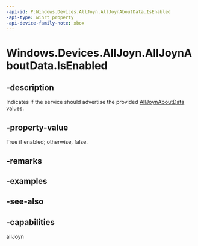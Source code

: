 ```yaml
---
-api-id: P:Windows.Devices.AllJoyn.AllJoynAboutData.IsEnabled
-api-type: winrt property
-api-device-family-note: xbox
---
```


<!-- Property syntax
public bool IsEnabled { get;  set; }
-->

# Windows.Devices.AllJoyn.AllJoynAboutData.IsEnabled

## -description
Indicates if the service should advertise the provided [AllJoynAboutData](alljoynaboutdata.md) values.

## -property-value
True if enabled; otherwise, false.

## -remarks

## -examples

## -see-also


## -capabilities
allJoyn